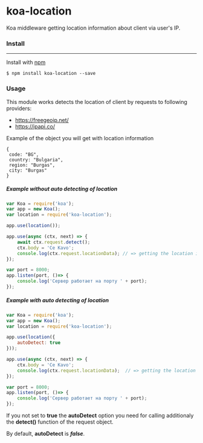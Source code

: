 # koa-location
Koa middleware getting location information about client via user's IP.

### Install
---
Install with [npm](https://npmjs.org)

```
$ npm install koa-location --save
```

### Usage

This module works detects the location of client by requests to following providers:
- https://freegeoip.net/
- https://ipapi.co/

Example of the object you will get with location information
```javasscript
{
 code: "BG",
 country: "Bulgaria",
 region: "Burgas",
 city: "Burgas"
}
```

##### Example without auto detecting of location

```javascript
var Koa = require('koa');
var app = new Koa();
var location = require('koa-location');

app.use(location());

app.use(async (ctx, next) => {
	await ctx.request.detect();
	ctx.body = 'Ce Kavo';
	console.log(ctx.request.locationData); // => getting the location info
});

var port = 8000;
app.listen(port, ()=> {
	console.log('Сервер работает на порту ' + port);
});
```

##### Example with auto detecting of location
```javascript
var Koa = require('koa');
var app = new Koa();
var location = require('koa-location');

app.use(location({
	autoDetect: true
}));

app.use(async (ctx, next) => {
	ctx.body = 'Ce Kavo';
	console.log(ctx.request.locationData);  // => getting the location info
});

var port = 8000;
app.listen(port, ()=> {
	console.log('Сервер работает на порту ' + port);
});
```

If you not set to **true** the **autoDetect** option you need for calling additionaly the **detect()** function of the request object.

By default, **autoDetect** is ***false***.
